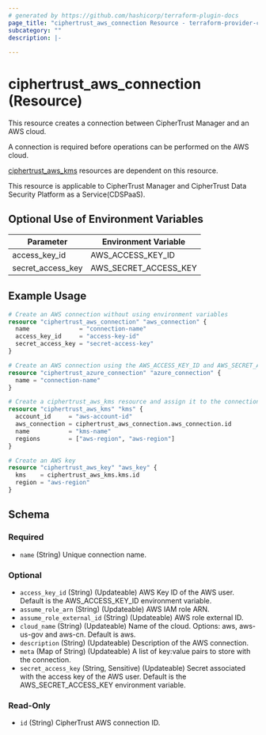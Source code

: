 ```yaml
---
# generated by https://github.com/hashicorp/terraform-plugin-docs
page_title: "ciphertrust_aws_connection Resource - terraform-provider-ciphertrust"
subcategory: ""
description: |-
  
---
```


# ciphertrust_aws_connection (Resource)

This resource creates a connection between CipherTrust Manager and an AWS cloud.

A connection is required before operations can be performed on the AWS cloud.

[ciphertrust_aws_kms](https://registry.terraform.io/providers/ThalesGroup/ciphertrust/latest/docs/resources/aws_kms) resources are dependent on this resource.

This resource is applicable to CipherTrust Manager and CipherTrust Data Security Platform as a Service(CDSPaaS).

## Optional Use of Environment Variables 

| Parameter          | Environment Variable  |
|--------------------|-----------------------|
| access_key_id      | AWS_ACCESS_KEY_ID     |
| secret_access_key  | AWS_SECRET_ACCESS_KEY |


## Example Usage

```terraform
# Create an AWS connection without using environment variables
resource "ciphertrust_aws_connection" "aws_connection" {
  name              = "connection-name"
  access_key_id     = "access-key-id"
  secret_access_key = "secret-access-key"
}

# Create an AWS connection using the AWS_ACCESS_KEY_ID and AWS_SECRET_ACCESS_KEY environment variables
resource "ciphertrust_azure_connection" "azure_connection" {
  name = "connection-name"
}

# Create a ciphertrust_aws_kms resource and assign it to the connection
resource "ciphertrust_aws_kms" "kms" {
  account_id     = "aws-account-id"
  aws_connection = ciphertrust_aws_connection.aws_connection.id
  name           = "kms-name"
  regions        = ["aws-region", "aws-region"]
}

# Create an AWS key
resource "ciphertrust_aws_key" "aws_key" {
  kms    = ciphertrust_aws_kms.kms.id
  region = "aws-region"
}
```

<!-- schema generated by tfplugindocs -->
## Schema

### Required

- `name` (String) Unique connection name.

### Optional

- `access_key_id` (String) (Updateable) AWS Key ID of the AWS user. Default is the AWS_ACCESS_KEY_ID environment variable.
- `assume_role_arn` (String) (Updateable) AWS IAM role ARN.
- `assume_role_external_id` (String) (Updateable) AWS role external ID.
- `cloud_name` (String) (Updateable) Name of the cloud. Options: aws, aws-us-gov and aws-cn. Default is aws.
- `description` (String) (Updateable) Description of the AWS connection.
- `meta` (Map of String) (Updateable) A list of key:value pairs to store with the connection.
- `secret_access_key` (String, Sensitive) (Updateable) Secret associated with the access key of the AWS user. Default is the AWS_SECRET_ACCESS_KEY environment variable.

### Read-Only

- `id` (String) CipherTrust AWS connection ID.
